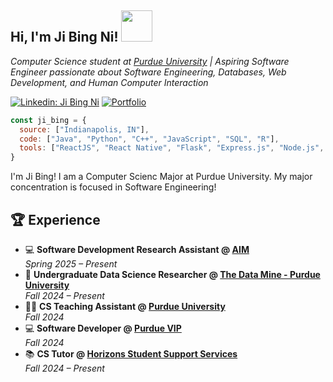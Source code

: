 <h2>Hi, I'm Ji Bing Ni! <img src="https://media.giphy.com/media/mGcNjsfWAjY5AEZNw6/giphy.gif" width="50"></h2>
<p><em>Computer Science student at <a target="_blank" href="https://www.purdue.edu/">Purdue University</a> | Aspiring Software Engineer passionate about Software Engineering, Databases, Web Development, and Human Computer Interaction</em></p>

[![Linkedin: Ji Bing Ni](https://img.shields.io/badge/-JiBingNi-blue?style=flat-square&logo=Linkedin&logoColor=white&link=https://www.linkedin.com/in/jibing-ni/)](https://www.linkedin.com/in/jibing-ni/)
[![Portfolio](https://img.shields.io/badge/-Portfolio-ff69b4?style=flat-square&logo=internetexplorer&logoColor=white&link=https://jibing17.github.io/portfolio/)](https://jibing17.github.io/portfolio/)

```javascript
const ji_bing = {
  source: ["Indianapolis, IN"],
  code: ["Java", "Python", "C++", "JavaScript", "SQL", "R"],
  tools: ["ReactJS", "React Native", "Flask", "Express.js", "Node.js", "Material-UI", "Bootstrap", "TailwindCSS", "Git"]
}
```
I'm Ji Bing! I am a Computer Scienc Major at Purdue University. My major concentration is focused in Software Engineering!

## 🏆 Experience
- :computer: **Software Development Research Assistant @ [AIM](https://ai4musicians.org/vip_info.html)**  
  *Spring 2025 – Present*
- :microscope: **Undergraduate Data Science Researcher @ [The Data Mine - Purdue University](https://datamine.purdue.edu/)**  
  *Fall 2024 – Present*
- :man_teacher: **CS Teaching Assistant @ [Purdue University](https://www.purdue.edu/)**  
  *Fall 2024*
- :computer: **Software Developer @ [Purdue VIP](https://www.purdue.edu/VIP/)**  
  *Fall 2024*
- :books: **CS Tutor @ [Horizons Student Support Services](https://www.purdue.edu/horizons/)**  
  *Fall 2024 – Present*





